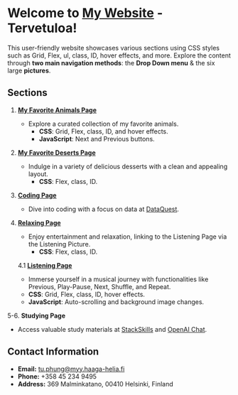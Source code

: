 # Welcome to [My Website](https://tuphung1787.github.io/TuPhung/) - Tervetuloa! 

This user-friendly website showcases various sections using CSS styles such as Grid, Flex, ul, class, ID, hover effects, and more. Explore the content through **two main navigation methods**: the **Drop Down menu** & the six large **pictures**.

## Sections

1. **[My Favorite Animals Page](https://tuphung1787.github.io/TuPhung/10-Animal.html)** 
   - Explore a curated collection of my favorite animals.
     - **CSS**: Grid, Flex, class, ID, and hover effects.
     - **JavaScript**: Next and Previous buttons.

2. **[My Favorite Deserts Page](https://tuphung1787.github.io/TuPhung/20-Deserts.html)**
   - Indulge in a variety of delicious desserts with a clean and appealing layout.
     - **CSS**: Flex, class, ID.

3. **[Coding Page](https://www.dataquest.io/)**
   - Dive into coding with a focus on data at [DataQuest](https://www.dataquest.io/).

4. **[Relaxing Page](https://tuphung1787.github.io/TuPhung/70-Entertainment.html)**
   - Enjoy entertainment and relaxation, linking to the Listening Page via the Listening Picture.
     - **CSS**: Flex, class, ID.

   4.1 **[Listening Page](https://tuphung1787.github.io/TuPhung/710-Music-List.html)**
     - Immerse yourself in a musical journey with functionalities like Previous, Play-Pause, Next, Shuffle, and Repeat.
     - **CSS**: Grid, Flex, class, ID, hover effects.
     - **JavaScript**: Auto-scrolling and background image changes.

5-6. **Studying Page**
   - Access valuable study materials at [StackSkills](https://stackskills.com/) and [OpenAI Chat](https://chat.openai.com/).

## Contact Information

- **Email:** tu.phung@myy.haaga-helia.fi
- **Phone:** +358 45 234 9495
- **Address:** 369 Malminkatano, 00410 Helsinki, Finland
